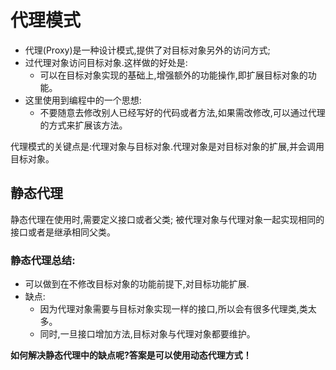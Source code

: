 # 代理模式

- 代理(Proxy)是一种设计模式,提供了对目标对象另外的访问方式;
- 过代理对象访问目标对象.这样做的好处是:
    - 可以在目标对象实现的基础上,增强额外的功能操作,即扩展目标对象的功能。
- 这里使用到编程中的一个思想:
    - 不要随意去修改别人已经写好的代码或者方法,如果需改修改,可以通过代理的方式来扩展该方法。

代理模式的关键点是:代理对象与目标对象.代理对象是对目标对象的扩展,并会调用目标对象。


## 静态代理
静态代理在使用时,需要定义接口或者父类;
被代理对象与代理对象一起实现相同的接口或者是继承相同父类。

### 静态代理总结:
- 可以做到在不修改目标对象的功能前提下,对目标功能扩展.
- 缺点:
    - 因为代理对象需要与目标对象实现一样的接口,所以会有很多代理类,类太多。
    - 同时,一旦接口增加方法,目标对象与代理对象都要维护。

**如何解决静态代理中的缺点呢?答案是可以使用动态代理方式！**

    